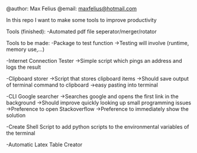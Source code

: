 @author: Max Felius
@email: maxfelius@hotmail.com

In this repo I want to make some tools to improve productivity

Tools (finished):
-Automated pdf file seperator/merger/rotator

Tools to be made:
-Package to test function
->Testing will involve (runtime, memory use,...)

-Internet Connection Tester
->Simple script which pings an address and logs the result

-Clipboard storer
->Script that stores clipboard items
->Should save output of terminal command to clipboard
->easy pasting into terminal

-CLI Google searcher
->Searches google and opens the first link in the background
->Should improve quickly looking up small programming issues
->Preference to open Stackoverflow
->Preference to immediately show the solution

-Create Shell Script to add python scripts to the environmental variables of the terminal

-Automatic Latex Table Creator

